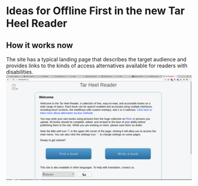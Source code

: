 # Ideas for Offline First in the new Tar Heel Reader

## How it works now

The site has a typical landing page that describes the target audience and provides links to the kinds of access alternatives available for readers with disabilities. 
![Landing page](https://raw.githubusercontent.com/gbishop/TarHeelReader/master/ideas/Screenshot%202016-07-09%20at%209.14.10%20AM.png)

